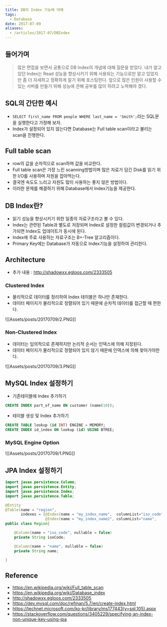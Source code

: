 ```yaml
---
title: DB의 Index 기능에 대해
tags:
  - Database
date: 2017-07-09
aliases: 
  - /articles/2017-07/DBIndex
---
```

## 들어가며
> 많은 면접을 보면서 공통으로 DB Index의 개념에 대해 질문을 받았다. 내가 알고있던 Index는 Read 성능을 향상시키기 위해 사용되는 기능으로만 알고 있었지만 좀 더 자세하고 정확하게 알기 위해 포스팅한다. 앞으로 많은 인원이 사용할 수 있는 서버를 만들기 위해 성능에 관해 공부를 많이 하려고 노력해야 겠다.

## SQL의 간단한 예시
- `SELECT first_name FROM people WHERE last_name = 'Smith';`라는 SQL문을 실행한다고 가정해 보자.
- Index가 설정되어 있지 않는다면 Database는 Full table scan이라고 불리는 scan을 진행한다.

## Full table scan
- row의 값을 순차적으로 scan하며 값을 비교한다.
- Full table scan은 가장 느린 scanning방법이며 많은 자료가 담긴 Disk를 읽기 위한 I/O를 사용하며 자원을 잡아먹는다.
- 결국엔 속도도 느리고 자원도 많이 사용하는 좋지 않은 방법이다.
- 이러한 문제를 해결하기 위해 Database에서 Index기능을 제공한다.

## DB Index란?
- 읽기 성능을 향상시키기 위한 일종의 자료구조라고 볼 수 있다.
- Index는 관련된 Table과 별도로 저장되며 Index로 설정한 컬럼값이 변경되거나 추가되면 Index도 업데이트가 동시에 된다.
- Index에 주료 사용하는 자료구조는 B+-Tree 알고리즘이다.
- Primary Key에는 Database가 자동으로 Index기능을 설정하여 관리한다.

## Architecture
- 추가 내용 : <http://shadowxx.egloos.com/2333505>

### Clustered Index
- 물리적으로 데이터를 정리하여 Index 테이블은 하나만 존재한다.
- 데이터 페이지가 물리적으로 정렬되어 있기 때문에 순차적 데이터를 접근할 때 편한다.

![[Assets/posts/20170709/2.PNG]]

### Non-Clustered Index
- 데이터는 임의적으로 존재하지만 논리적 순서는 인덱스에 의해 지정된다.
- 데이터 페이지가 물리적으로 정렬되어 있지 않기 때문에 인덱스에 의해 찾아가야한다.

![[Assets/posts/20170709/3.PNG]]

## MySQL Index 설정하기
- 기존테이블에 Index 추가하기

```sql
CREATE INDEX part_of_name ON customer (name(10));
```

- 테이블 생성 및 Index 추가하기

```sql
CREATE TABLE lookup (id INT) ENGINE = MEMORY;
CREATE INDEX id_index ON lookup (id) USING BTREE;
```

### MySQL Engine Option

![[Assets/posts/20170709/1.PNG]]

## JPA Index 설정하기
```java
import javax.persistence.Column;
import javax.persistence.Entity;
import javax.persistence.Index;
import javax.persistence.Table;

@Entity
@Table(name = "region",
       indexes = {@Index(name = "my_index_name",  columnList="iso_code", unique = true),
                  @Index(name = "my_index_name2", columnList="name",     unique = false)})
public class Region{

    @Column(name = "iso_code", nullable = false)
    private String isoCode;

    @Column(name = "name", nullable = false)
    private String name;

}
```
## Reference
- <https://en.wikipedia.org/wiki/Full_table_scan>
- <https://en.wikipedia.org/wiki/Database_index>
- <http://shadowxx.egloos.com/2333505>
- <https://dev.mysql.com/doc/refman/5.7/en/create-index.html>
- <https://technet.microsoft.com/ko-kr/library/ms177443(v=sql.105).aspx>
- <https://stackoverflow.com/questions/3405229/specifying-an-index-non-unique-key-using-jpa>
